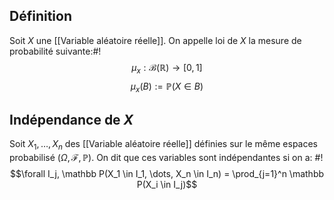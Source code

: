 ## Définition
Soit $X$ une [[Variable aléatoire réelle]]. On appelle loi de $X$ la mesure de probabilité suivante:#!
$$\mu_x: \mathcal B(\mathbb R) \to [0,1]$$ $$\mu_x(B) := \mathbb P (X \in B)$$


## Indépendance de $X$
Soit $X_1, \dots, X_n$ des  [[Variable aléatoire réelle]] définies sur le même espaces probabilisé $(\Omega, \mathcal F, \mathbb P)$. On dit que ces variables sont indépendantes si on a: #!
$$\forall I_j, \mathbb P(X_1 \in I_1, \dots, X_n \in I_n) = \prod_{j=1}^n \mathbb P(X_i \in I_j)$$

